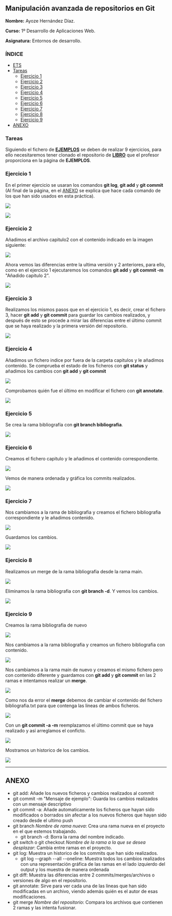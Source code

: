 ## Manipulación avanzada de repositorios en Git <a name=id0></a>

**Nombre:** Ayoze Hernández Díaz.

**Curso:** 1º Desarrollo de Aplicaciones Web.

**Asignatura:** Entornos de desarrollo.

### ÍNDICE

+ [ETS](#id0)
+ [Tareas](#id1)
  + [Ejercicio 1](#id2)
  + [Ejercicio 2](#id3)
  + [Ejercicio 3](#id4)
  + [Ejercicio 4](#id5)
  + [Ejercicio 5](#id6)
  + [Ejercicio 6](#id7)
  + [Ejercicio 7](#id8)
  + [Ejercicio 8](#id9)
  + [Ejercicio 9](#id10)
+ [ANEXO](#ANEXO)
### Tareas <a name=id1></a>

Siguiendo el fichero de **[EJEMPLOS](https://github.com/jpexposito/docencia/blob/master/COMUN/GIT/ejemplos/EJEMPLOS.md)** se deben de realizar 9 ejercicios, para ello necesitaremos tener clonado el repositorio de **[LIBRO](https://github.com/jpexposito/libro.git)** que el profesor proporciona en la página de **EJEMPLOS**.

### Ejercicio 1 <a name=id2></a>

En el primer ejercicio se usaran los comandos **git log**, **git add** y **git commit** (Al final de la página, en el [ANEXO](#ANEXO) se explica que hace cada comando de los que han sido usados en esta práctica). 

![](./img/001.png)

![](./img/002.png)

### Ejercicio 2 <a name=id3></a>

Añadimos el archivo capitulo2 con el contenido indicado en la imagen siguiente: 

![](./img/002-1.png)

Ahora vemos las diferencias entre la ultima versión y 2 anteriores, para ello, como en el ejercicio 1 ejecutaremos los comandos **git add** y **git commit -m** "Añadido capitulo 2".

![](./img/003.png)

### Ejercicio 3 <a name=id4></a>

Realizamos los mismos pasos que en el ejercicio 1, es decir, crear el fichero 3, hacer **git add** y **git commit** para guardar los cambios realizados, y después de esto se procede a mirar las diferencias entre el último commit que se haya realizado y la primera versión del repositorio.

![](./img/004.png)

### Ejercicio 4 <a name=id5></a>

Añadimos un fichero indice por fuera de la carpeta capitulos y le añadimos contenido. Se comprueba el estado de los ficheros con **git status** y añadimos los cambios con **git add** y **git commit**

![](./img/005.png)

Comprobamos quién fue el último en modificar el fichero con **git annotate**.

![](./img/006.png)

### Ejercicio 5 <a name=id6></a>

Se crea la rama bibliografía con **git branch bibliografia**. 

![](./img/007.png)

### Ejercicio 6 <a name=id7></a>

Creamos el fichero capitulo y le añadimos el contenido correspondiente.

![](./img/008.png)

Vemos de manera ordenada y gráfica los commits realizados.

![](./img/009.png)

### Ejercicio 7 <a name=id8></a>

Nos cambiamos a la rama de bibliografia y creamos el fichero bibliografia correspondiente y le añadimos contenido.

![](./img/010.png)

Guardamos los cambios.

![](./img/011.png)


### Ejercicio 8 <a name=id9></a>

Realizamos un merge de la rama bibliografia desde la rama main.

![](./img/012.png)

Eliminamos la rama bibliografia con **git branch -d**. Y vemos los cambios. 

![](./img/013.png)

### Ejercicio 9 <a name=id10></a>

Creamos la rama bibliografia de nuevo

![](./img/014.png)

Nos cambiamos a la rama bibliografia y creamos un fichero bibliografia con contenido.

![](./img/015.png)

Nos cambiamos a la rama main de nuevo y creamos el mismo fichero pero con contenido diferente y guardamos con **git add** y **git commit** en las 2 ramas e intentamos realizar un **merge**.

![](./img/016.png)

Como nos da error el **merge** debemos de cambiar el contenido del fichero bibliografia.txt para que contenga las lineas de ambos ficheros.

![](./img/017.png)

Con un **git commit -a -m** reemplazamos el último commit que se haya realizado y así arreglamos el conficto.

![](./img/018.png)

Mostramos un historico de los cambios.

![](./img/019.png)

----

## ANEXO <a name=ANEXO></a>

+ git add: Añade los nuevos ficheros y cambios realizados al commit
+ git commit -m "Mensaje de ejemplo": Guarda los cambios realizados con un mensaje descriptivo
+ git commit -a: Añade automaticamente los ficheros que hayan sido modificados o borrados sin afectar a los nuevos ficheros que hayan sido creado desde el ultimo push
+ git branch *Nombre de rama nueva*: Crea una rama nueva en el proyecto en el que estemos trabajando.
  + git branch -d: Borra la rama del nombre indicado.
+ git switch o git checkout *Nombre de la rama a la que se desea desplazar*: Cambia entre ramas en el proyecto.
+ git log: Muestra un historico de los commits que han sido realizados.
  + git log --graph --all --oneline: Muestra todos los cambios realizados con una representación gráfica de las ramas en el lado izquierdo del output y los muestra de manera ordenada
+ git diff: Muestra las diferencias entre 2 commits/merges/archivos o versiones de algo en el repositorio.
+ git annotate: Sirve para ver cada una de las lineas que han sido modificadas en un archivo, viendo además quién es el autor de esas modificaciones.
+ git merge *Nombre del repositorio*: Compara los archivos que contienen 2 ramas y las intenta fusionar.
